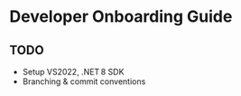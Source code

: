﻿# Developer Onboarding Guide  
## TODO  
- Setup VS2022, .NET 8 SDK  
- Branching & commit conventions  
